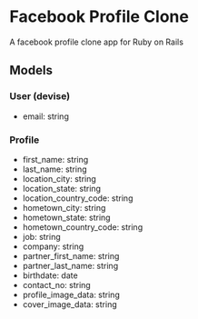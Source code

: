 # Facebook Profile Clone
A facebook profile clone app for Ruby on Rails

## Models
### User (devise)
- email: string

### Profile
- first_name: string
- last_name: string
- location_city: string
- location_state: string
- location_country_code: string
- hometown_city: string
- hometown_state: string
- hometown_country_code: string
- job: string
- company: string
- partner_first_name: string
- partner_last_name: string
- birthdate: date
- contact_no: string
- profile_image_data: string
- cover_image_data: string